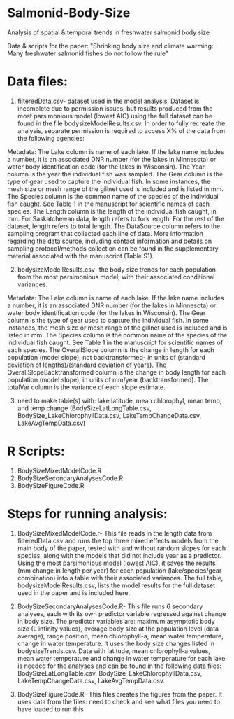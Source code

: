 # Salmonid-Body-Size
Analysis of spatial &amp; temporal trends in freshwater salmonid body size

Data & scripts for the paper: "Shrinking body size and climate warming: Many freshwater salmonid fishes do not follow the rule"

# Data files:
1) filteredData.csv- dataset used in the model analysis. Dataset is incomplete due to permission issues, but results produced from the most parsimonious model (lowest AIC) using the full dataset can be found in the file bodysizeModelResults.csv. In order to fully recreate the analysis, separate permission is required to access X% of the data from the following agencies:



Metadata: The Lake column is name of each lake. If the lake name includes a number, it is an associated DNR number (for the lakes in Minnesota) or water body identification code (for the lakes in Wisconsin). The Year column is the year the individual fish was sampled. The Gear column is the type of gear used to capture the individual fish. In some instances, the mesh size or mesh range of the gillnet used is included and is listed in mm. The Species column is the common name of the species of the individual fish caught. See Table 1 in the manuscript for scientific names of each species. The Length column is the length of the individual fish caught, in mm. For Saskatchewan data, length refers to fork length. For the rest of the dataset, length refers to total length. The DataSource column refers to the sampling program that collected each line of data. More information regarding the data source, including contact information and details on sampling protocol/methods collection can be found in the supplementary material associated with the manuscript (Table S1).



2) bodysizeModelResults.csv- the body size trends for each population from the most parsimonious model, with their associated conditional variances. 

Metadata: The Lake column is name of each lake. If the lake name includes a number, it is an associated DNR number (for the lakes in Minnesota) or water body identification code (for the lakes in Wisconsin). The Gear column is the type of gear used to capture the individual fish. In some instances, the mesh size or mesh range of the gillnet used is included and is listed in mm. The Species column is the common name of the species of the individual fish caught. See Table 1 in the manuscript for scientific names of each species. The OverallSlope column is the change in length for each population (model slope), not backtransformed- in units of (standard deviation of lengths)/(standard deviation of years). The OverallSlopeBacktransformed column is the change in body length for each population (model slope), in units of mm/year (backtransformed). The totalVar column is the variance of each slope estimate.

3) need to make table(s) with: lake latitude, mean chlorophyl, mean temp, and temp change
  (BodySizeLatLongTable.csv, BodySize_LakeChlorophyllData.csv, LakeTempChangeData.csv, LakeAvgTempData.csv)


# R Scripts:
1) BodySizeMixedModelCode.R
2) BodySizeSecondaryAnalysesCode.R
3) BodySizeFigureCode.R


# Steps for running analysis:
1) BodySizeMixedModelCode.r- This file reads in the length data from filteredData.csv and runs the top three mixed effects models from the main body of the paper, tested with and without random slopes for each species, along with the models that did not include year as a predictor. Using the most parsimonious model (lowest AIC), it saves the results (mm change in length per year) for each population (lake/species/gear combination) into a table with their associated variances. The full table,  bodysizeModelResults.csv, lists the model results for the full dataset used in the paper and is included here.


2) BodySizeSecondaryAnalysesCode.R- This file runs 6 secondary analyses, each with its own predictor variable regressed against change in body size. The predictor variables are: maximum asymptotic body size (L infinity values), average body size at the population level (data average), range position, mean chlorophyll-a, mean water temperature, change in water temperature. It uses the body size changes listed in bodysizeTrends.csv. Data with latitude, mean chlorophyll-a values, mean water temperature and change in water temperature for each lake is needed for the analyses and can be found in the following data files: BodySizeLatLongTable.csv, BodySize_LakeChlorophyllData.csv, LakeTempChangeData.csv, LakeAvgTempData.csv.

3) BodySizeFigureCode.R- This files creates the figures from the paper. It uses data from the files: need to check and see what files you need to have loaded to run this



